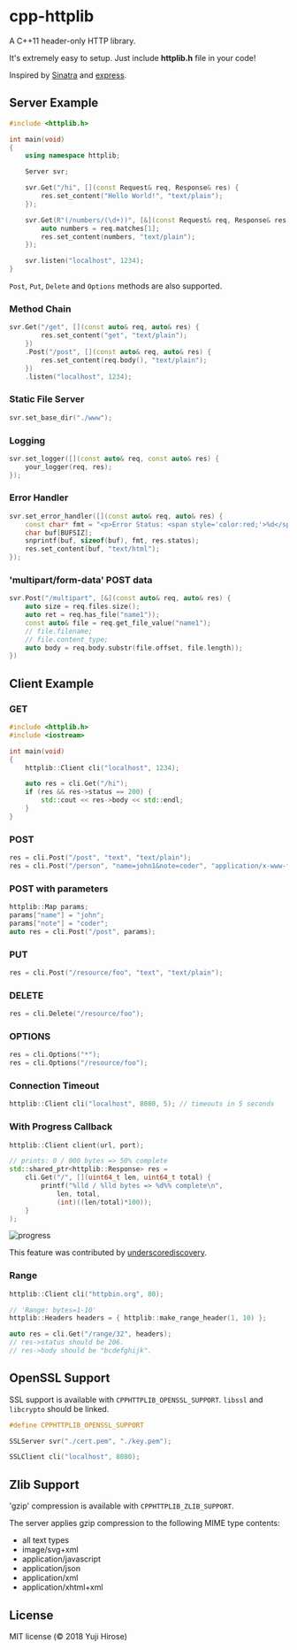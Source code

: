 cpp-httplib
===========

A C++11 header-only HTTP library.

It's extremely easy to setup. Just include **httplib.h** file in your code!

Inspired by [Sinatra](http://www.sinatrarb.com/) and [express](https://github.com/visionmedia/express).

Server Example
--------------

```c++
#include <httplib.h>

int main(void)
{
    using namespace httplib;

    Server svr;

    svr.Get("/hi", [](const Request& req, Response& res) {
        res.set_content("Hello World!", "text/plain");
    });

    svr.Get(R"(/numbers/(\d+))", [&](const Request& req, Response& res) {
        auto numbers = req.matches[1];
        res.set_content(numbers, "text/plain");
    });

    svr.listen("localhost", 1234);
}
```

`Post`, `Put`, `Delete` and `Options` methods are also supported.

### Method Chain

```cpp
svr.Get("/get", [](const auto& req, auto& res) {
        res.set_content("get", "text/plain");
    })
    .Post("/post", [](const auto& req, auto& res) {
        res.set_content(req.body(), "text/plain");
    })
    .listen("localhost", 1234);
```

### Static File Server

```cpp
svr.set_base_dir("./www");
```

### Logging

```cpp
svr.set_logger([](const auto& req, const auto& res) {
    your_logger(req, res);
});
```

### Error Handler

```cpp
svr.set_error_handler([](const auto& req, auto& res) {
    const char* fmt = "<p>Error Status: <span style='color:red;'>%d</span></p>";
    char buf[BUFSIZ];
    snprintf(buf, sizeof(buf), fmt, res.status);
    res.set_content(buf, "text/html");
});
```

### 'multipart/form-data' POST data

```cpp
svr.Post("/multipart", [&](const auto& req, auto& res) {
    auto size = req.files.size();
    auto ret = req.has_file("name1"));
    const auto& file = req.get_file_value("name1");
    // file.filename;
    // file.content_type;
    auto body = req.body.substr(file.offset, file.length));
})
```

Client Example
--------------

### GET

```c++
#include <httplib.h>
#include <iostream>

int main(void)
{
    httplib::Client cli("localhost", 1234);

    auto res = cli.Get("/hi");
    if (res && res->status == 200) {
        std::cout << res->body << std::endl;
    }
}
```

### POST

```c++
res = cli.Post("/post", "text", "text/plain");
res = cli.Post("/person", "name=john1&note=coder", "application/x-www-form-urlencoded");
```

### POST with parameters

```c++
httplib::Map params;
params["name"] = "john";
params["note"] = "coder";
auto res = cli.Post("/post", params);
```

### PUT

```c++
res = cli.Post("/resource/foo", "text", "text/plain");
```

### DELETE

```c++
res = cli.Delete("/resource/foo");
```

### OPTIONS

```c++
res = cli.Options("*");
res = cli.Options("/resource/foo");
```

### Connection Timeout

```c++
httplib::Client cli("localhost", 8080, 5); // timeouts in 5 seconds
```
### With Progress Callback

```cpp
httplib::Client client(url, port);

// prints: 0 / 000 bytes => 50% complete
std::shared_ptr<httplib::Response> res =
    cli.Get("/", [](uint64_t len, uint64_t total) {
        printf("%lld / %lld bytes => %d%% complete\n",
            len, total,
            (int)((len/total)*100));
    }
);
```

![progress](https://user-images.githubusercontent.com/236374/33138910-495c4ecc-cf86-11e7-8693-2fc6d09615c4.gif)

This feature was contributed by [underscorediscovery](https://github.com/yhirose/cpp-httplib/pull/23).

### Range

```cpp
httplib::Client cli("httpbin.org", 80);

// 'Range: bytes=1-10'
httplib::Headers headers = { httplib::make_range_header(1, 10) };

auto res = cli.Get("/range/32", headers);
// res->status should be 206.
// res->body should be "bcdefghijk".
```

OpenSSL Support
---------------

SSL support is available with `CPPHTTPLIB_OPENSSL_SUPPORT`. `libssl` and `libcrypto` should be linked.

```c++
#define CPPHTTPLIB_OPENSSL_SUPPORT

SSLServer svr("./cert.pem", "./key.pem");

SSLClient cli("localhost", 8080);
```

Zlib Support
------------

'gzip' compression is available with `CPPHTTPLIB_ZLIB_SUPPORT`.

The server applies gzip compression to the following MIME type contents:

  * all text types
  * image/svg+xml
  * application/javascript
  * application/json
  * application/xml
  * application/xhtml+xml

License
-------

MIT license (© 2018 Yuji Hirose)
